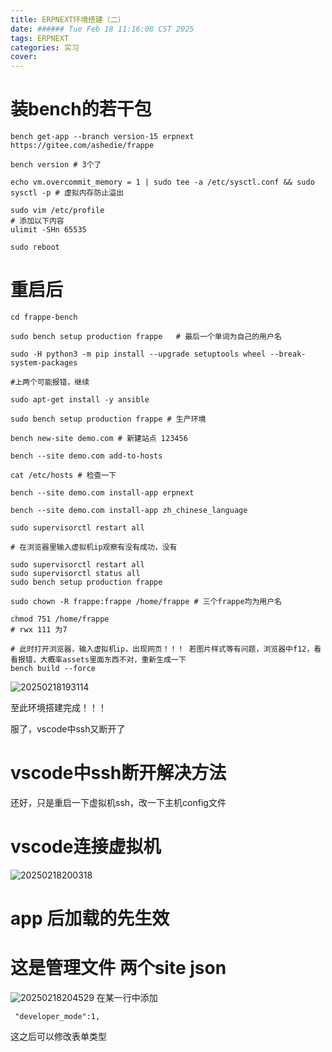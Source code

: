 ```yaml
---
title: ERPNEXT环境搭建（二）
date: ###### Tue Feb 18 11:16:08 CST 2025
tags: ERPNEXT
categories: 实习
cover: 
---
```


# 装bench的若干包
```
bench get-app --branch version-15 erpnext https://gitee.com/ashedie/frappe

bench version # 3个了

echo vm.overcommit_memory = 1 | sudo tee -a /etc/sysctl.conf && sudo sysctl -p # 虚拟内存防止溢出

sudo vim /etc/profile
# 添加以下内容
ulimit -SHn 65535

sudo reboot

```

# 重启后
```
cd frappe-bench

sudo bench setup production frappe   # 最后一个单词为自己的用户名

sudo -H python3 -m pip install --upgrade setuptools wheel --break-system-packages

#上两个可能报错，继续

sudo apt-get install -y ansible

sudo bench setup production frappe # 生产环境

bench new-site demo.com # 新建站点 123456

bench --site demo.com add-to-hosts

cat /etc/hosts # 检查一下

bench --site demo.com install-app erpnext

bench --site demo.com install-app zh_chinese_language

sudo supervisorctl restart all

# 在浏览器里输入虚拟机ip观察有没有成功，没有

sudo supervisorctl restart all
sudo supervisorctl status all
sudo bench setup production frappe

sudo chown -R frappe:frappe /home/frappe # 三个frappe均为用户名

chmod 751 /home/frappe 
# rwx 111 为7

# 此时打开浏览器，输入虚拟机ip，出现网页！！！ 若图片样式等有问题，浏览器中f12，看看报错，大概率assets里面东西不对，重新生成一下
bench build --force

```
![20250218193114](https://cdn.jsdelivr.net/gh/Yolo-ZZY/Image/20250218193114.png)

至此环境搭建完成！！！

服了，vscode中ssh又断开了

# vscode中ssh断开解决方法
还好，只是重启一下虚拟机ssh，改一下主机config文件

# vscode连接虚拟机

![20250218200318](https://cdn.jsdelivr.net/gh/Yolo-ZZY/Image/20250218200318.png)

# app 后加载的先生效
# 这是管理文件 两个site json
![20250218204529](https://cdn.jsdelivr.net/gh/Yolo-ZZY/Image/20250218204529.png)
在某一行中添加
```
 "developer_mode":1, 
```
这之后可以修改表单类型